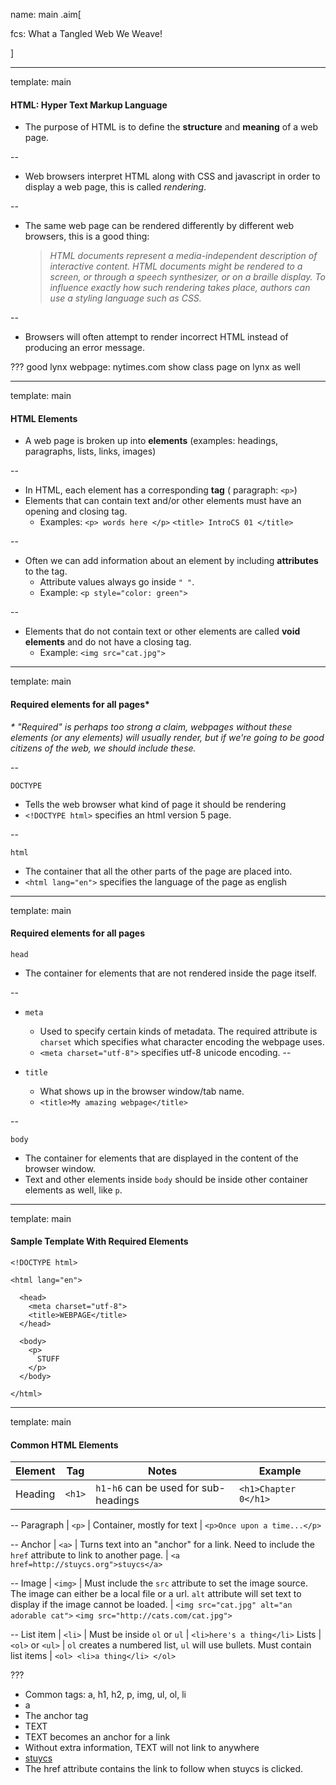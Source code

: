 name: main
.aim[<div>
  fcs: What a Tangled Web We Weave!
  </div>]

---
template: main

#### HTML: Hyper Text Markup Language

- The purpose of HTML is to define the __structure__ and __meaning__ of a web page.

--
- Web browsers interpret HTML along with CSS and javascript in order to display a web page, this is called _rendering_.

--
- The same web page can be rendered differently by different web browsers, this is a good thing:
  >  _HTML documents represent a media-independent description of interactive content. HTML documents might be rendered to a screen, or through a speech synthesizer, or on a braille display. To influence exactly how such rendering takes place, authors can use a styling language such as CSS._

--
- Browsers will often attempt to render incorrect HTML instead of producing an error message.

???
good lynx webpage: nytimes.com
show class page on lynx as well

---
template: main

#### HTML Elements
- A web page is broken up into __elements__ (examples: headings, paragraphs, lists, links, images)

--
- In HTML, each element has a corresponding __tag__ ( paragraph: `<p>`)
- Elements that can contain text and/or other elements must have an opening and closing tag.
  - Examples: `<p> words here </p>` `<title> IntroCS 01 </title>`

--
- Often we can add information about an element by including __attributes__ to the tag.
  - Attribute values always go inside `" "`.
  - Example: `<p style="color: green">`

--
- Elements that do not contain text or other elements are called __void elements__ and do not have a closing tag.
  - Example: `<img src="cat.jpg">`

---
template: main

#### Required elements for all pages\*

_\* "Required" is perhaps too strong a claim, webpages without these elements (or any elements) will usually render, but if we're going to be good citizens of the web, we should include these._

--

`DOCTYPE`
- Tells the web browser what kind of page it should be rendering
- `<!DOCTYPE html>` specifies an html version 5 page.

--

`html`
- The container that all the other parts of the page are placed into.
- `<html lang="en">` specifies the language of the page as english

---
template: main

#### Required elements for all pages

`head`
- The container for elements that are not rendered inside the page itself.

--
- `meta`
  - Used to specify certain kinds of metadata. The required attribute is `charset` which specifies what character encoding the webpage uses.
  - `<meta charset="utf-8">` specifies utf-8 unicode encoding.
--

- `title`
  - What shows up in the browser window/tab name.
  - `<title>My amazing webpage</title>`

--

`body`
- The container for elements that are displayed in the content of the browser window.
- Text and other elements inside `body` should be inside other container elements as well, like `p`.

---
template: main

#### Sample Template With Required Elements

```
<!DOCTYPE html>

<html lang="en">

  <head>
    <meta charset="utf-8">
    <title>WEBPAGE</title>
  </head>

  <body>
    <p>
      STUFF
    </p>
  </body>

</html>
```

---
template: main

#### Common HTML Elements

Element | Tag | Notes | Example
---|---|---|---  
Heading  | `<h1>`   | `h1`-`h6` can be used for sub-headings   | `<h1>Chapter 0</h1>`

--
Paragraph | `<p>` | Container, mostly for text  | `<p>Once upon a time...</p>`

--
Anchor | `<a>` | Turns text into an "anchor" for a link. Need to include the `href` attribute to link to another page. | `<a href=http://stuycs.org">stuycs</a>`

--
Image | `<img>` | Must include the `src` attribute to set the image source. The image can either be a local file or a url. `alt` attribute will set text to display if the image cannot be loaded. | `<img src="cat.jpg" alt="an adorable cat">` `<img src="http://cats.com/cat.jpg">`

--
List item  | `<li>`  | Must be inside `ol` or `ul`   | `<li>here's a thing</li>`
Lists | `<ol>` or `<ul>` | `ol` creates a numbered list, `ul` will use bullets. Must contain list items | `<ol> <li>a thing</li> </ol>`



???
- Common tags: a, h1, h2, p, img, ul, ol, li
- a
- The anchor tag
- <a> TEXT </a>
- TEXT becomes an anchor for a link
- Without extra information, TEXT will not link to anywhere
- <a href="http://www.stuycs.org">stuycs</a>
- The href attribute contains the link to follow when stuycs is clicked.
